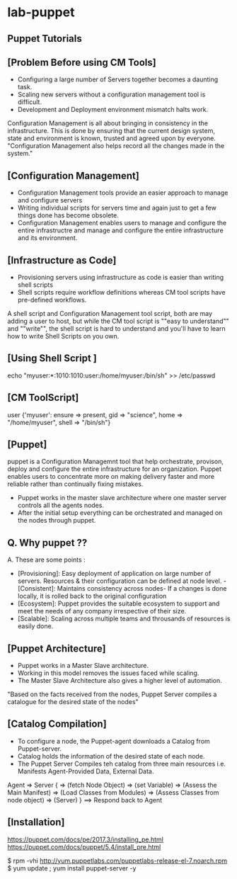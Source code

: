 # lab-puppet
Puppet Tutorials
-------------------
## [Problem Before using CM Tools]
- Configuring a large number of Servers together becomes a daunting task.
- Scaling new servers without a configuration management tool is difficult.
- Development and Deployment environment mismatch halts work.

Configuration Management is all about bringing in consistency in the infrastructure. This is done by ensuring that the current design system, state and environment is known, trusted and agreed upon by everyone. "Configuration Management also helps record all the changes made in the system."

## [Configuration Management]
- Configuration Management tools provide an easier approach to manage and configure servers
- Writing individual scripts for servers time and again just to get a few things done has become obsolete.
- Configuration Management enables users to manage and configure the entire infrastructre and manage and configure the entire infrastructure and its environment.

## [Infrastructure as Code]
- Provisioning servers using infrastructure as code is easier than writing shell scripts
- Shell scripts require workflow definitions whereas CM tool scripts have pre-defined workflows.

A shell script and Configuration Management tool script, both are may adding a user to host, but while the CM tool script is ""easy to understand"" and ""write"", the shell script is hard to understand and you'll have to learn how to write Shell Scripts on you own.

## [Using Shell Script ]
echo "myuser:*:1010:1010:user:/home/myuser:/bin/sh" >> /etc/passwd

## [CM ToolScript]
user {'myuser': ensure => present, gid => "science", home => "/home/myuser", shell => "/bin/sh"}

## [Puppet]
puppet is a Configuration Managemnt tool that help orchestrate, provison, deploy and configure the entire infrastructure for an organization. Puppet enables users to concentrate more on making delivery faster and more reliable rather than continually fixing mistakes.
- Puppet works in the master slave architecture where one master server controls all the agents nodes.
- After the initial setup everything can be orchestrated and managed on the nodes through puppet.

## Q. Why puppet ??
A. These are some points :
- [Provisioning]: Easy deployment of application on large number of servers. Resources & their configuration can be defined at node level.
-[Consistent]: Maintains consistency across nodes- If a changes is done locally, it is rolled back to the original configuration
- [Ecosystem]: Puppet provides the suitable ecosystem to support and meet the needs of any company irrespective of their size.
- [Scalable]: Scaling across multiple teams and throusands of resources is easily done.

## [Puppet Architecture]
- Puppet works in a Master Slave architecture.
- Working in this model removes the issues faced while scaling.
- The Master Slave Architecture also gives a higher level of automation.

"Based on the facts received from the nodes, Puppet Server compiles a catalogue for the desired state of the nodes"

## [Catalog Compilation]
- To configure a node, the Puppet-agent downloads a Catalog from Puppet-server.
- Catalog holds the information of the desired state of each node.
- The Puppet Server Compiles teh catalog from three main resources i.e. Manifests Agent-Provided Data, External Data.

Agent => Server { => (fetch Node Object) => (set Variable) => (Assess the Main Manifest) => (Load Classes from Modules) => (Assess Classes from node object) => (Server) } ==> Respond back to Agent

## [Installation]
https://puppet.com/docs/pe/2017.3/installing_pe.html
https://puppet.com/docs/puppet/5.4/install_pre.html

$  rpm -vhi http://yum.puppetlabs.com/puppetlabs-release-el-7.noarch.rpm
$  yum update ; yum install puppet-server -y
